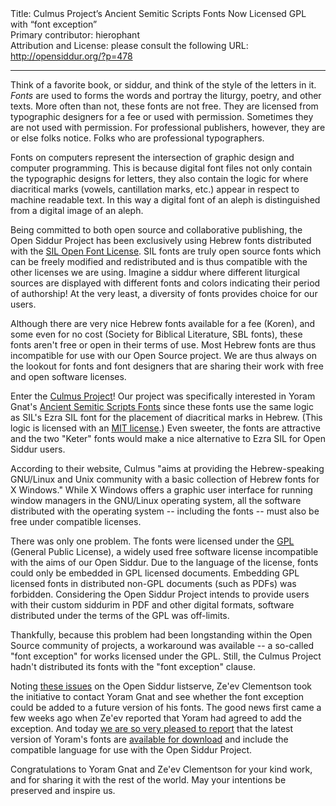 <html>
<head></head>
<body>
Title: Culmus Project’s Ancient Semitic Scripts Fonts Now Licensed GPL with “font exception”<br />
Primary contributor: hierophant<br />
Attribution and License: please consult the following URL: <a href="http://opensiddur.org/?p=478">http://opensiddur.org/?p=478</a>
<p />
<hr />

Think of a favorite book, or siddur, and think of the style of the letters in it.   <em>Fonts</em> are used to forms the words and portray the liturgy, poetry, and other texts. More often than not, these fonts are not free. They are licensed from typographic designers for a fee or used with permission. Sometimes they are not used with permission. For professional publishers, however, they are or else folks notice. Folks who are professional typographers.

Fonts on computers represent the intersection of graphic design and computer programming. This is because digital font files not only contain the typographic designs for letters, they also contain the logic for where diacritical marks (vowels, cantillation marks, etc.) appear in respect to machine readable text. In this way a digital font of an aleph is distinguished from a digital image of an aleph.

Being committed to both open source and collaborative publishing, the Open Siddur Project has been exclusively using Hebrew fonts distributed with the <a href="http://en.wikipedia.org/wiki/SIL_Open_Font_License">SIL Open Font License</a>. SIL fonts are truly open source fonts which can be freely modified and redistributed and is thus compatible with the other licenses we are using. Imagine a siddur where different liturgical sources are displayed with different fonts and colors indicating their period of authorship! At the very least, a diversity of fonts provides choice for our users.

Although there are very nice Hebrew fonts available for a fee (Koren), and some even for no cost (Society for Biblical Literature, SBL fonts), these fonts aren't free or open in their terms of use. Most Hebrew fonts are thus incompatible for use with our Open Source project. We are thus always on the lookout for fonts and font designers that are sharing their work with free and open software licenses.

Enter the <a href="http://culmus.sourceforge.net/">Culmus Project</a>! Our project was specifically interested in Yoram Gnat's <a href="http://culmus.sourceforge.net/ancient/index.html">Ancient Semitic  Scripts Fonts</a> since these fonts use the same logic as SIL's Ezra SIL font for the placement of diacritical marks in Hebrew. (This logic is licensed with an <a href="http://en.wikipedia.org/wiki/MIT_license">MIT license</a>.) Even sweeter, the fonts are attractive and the two "Keter" fonts would make a nice alternative to Ezra SIL for Open Siddur users.

According to their website, Culmus "aims at providing the Hebrew-speaking GNU/Linux and Unix community with a basic collection of Hebrew fonts for X Windows." While X Windows offers a graphic user interface for running window managers in the GNU/Linux operating system, all the software distributed with the operating system -- including the fonts -- must also be free under compatible licenses.

There was only one problem. The fonts were licensed under the <a href="http://en.wikipedia.org/wiki/Gpl">GPL</a> (General Public License), a widely used free software license incompatible with the aims of our Open Siddur. Due to the language of the license, fonts could only be embedded in GPL licensed documents. Embedding GPL licensed fonts in distributed non-GPL documents (such as PDFs) was forbidden. Considering the Open Siddur Project intends to provide users with their custom siddurim in PDF and other digital formats, software distributed under the terms of the GPL was off-limits.

Thankfully, because this problem had been longstanding within the Open Source community of projects, a workaround was available -- a so-called "font exception" for works licensed under the GPL. Still, the Culmus Project hadn't distributed its fonts with the "font exception" clause.

Noting <a href="http://groups.google.com/group/opensiddur-talk/browse_thread/thread/c8d20f9c75dc60e8/66aa59746b7a9341?lnk=gst&amp;q=culmus#66aa59746b7a9341">these issues</a> on the Open Siddur listserve, Ze'ev Clementson took the initiative to contact Yoram Gnat and see whether the font exception could be added to a future version of his fonts. The good news first came a few weeks ago when Ze'ev reported that Yoram had agreed to add the exception. And today <a href="http://groups.google.com/group/opensiddur-tech/browse_thread/thread/a1c5904fca652f13?hl=en">we are so very pleased to report</a> that the latest version of Yoram's fonts are <a href="http://culmus.sourceforge.net/ancient/index.html">available for download</a> and include the compatible language for use with the Open Siddur Project.

Congratulations to Yoram Gnat and Ze'ev Clementson for your kind work, and for sharing it with the rest of the world. May your intentions be preserved and inspire us.
</body>
</html>